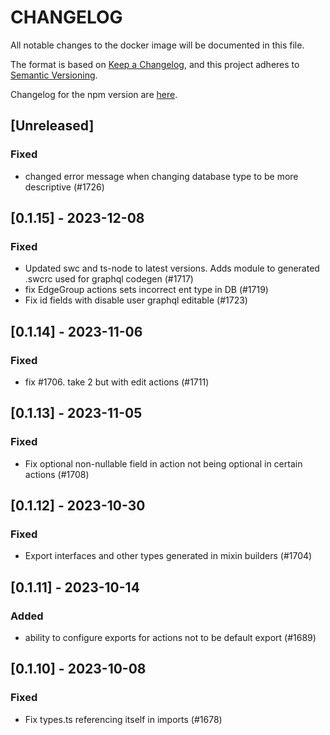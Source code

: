 # CHANGELOG

All notable changes to the docker image will be documented in this file.

The format is based on [Keep a Changelog](https://keepachangelog.com/en/1.0.0/),
and this project adheres to [Semantic Versioning](https://semver.org/spec/v2.0.0.html).

Changelog for the npm version are [here](/CHANGELOG.md).

## [Unreleased]

### Fixed

- changed error message when changing database type to be more descriptive (#1726)

## [0.1.15] - 2023-12-08

### Fixed

- Updated swc and ts-node to latest versions. Adds module to generated .swcrc used for graphql codegen (#1717)
- fix EdgeGroup actions sets incorrect ent type in DB (#1719)
- Fix id fields with disable user graphql editable (#1723)

## [0.1.14] - 2023-11-06

### Fixed

- fix #1706. take 2 but with edit actions (#1711)

## [0.1.13] - 2023-11-05

### Fixed

- Fix optional non-nullable field in action not being optional in certain actions (#1708)

## [0.1.12] - 2023-10-30

### Fixed

- Export interfaces and other types generated in mixin builders (#1704)

## [0.1.11] - 2023-10-14

### Added

- ability to configure exports for actions not to be default export (#1689)

## [0.1.10] - 2023-10-08

### Fixed

- Fix types.ts referencing itself in imports (#1678)

